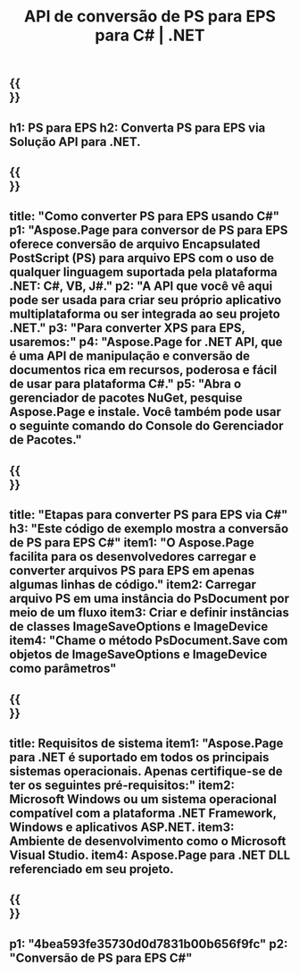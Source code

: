 ﻿---
translation: true
template: /_templates/_conversion-child-net.md
title: API de conversão de PS para EPS para C# |  .NET
url: /net/conversion/ps-to-eps/
description: Código de exemplo para conversão de PS para EPS C#. Use o código de exemplo da API para conversão de arquivos PS em lote para EPS em VB.NET, Asp.NET ou qualquer aplicativo baseado em .NET.
informat: PS
outformat: EPS
otherformats: XPS EPS
---

{{<section banner>}}
---
h1: PS para EPS
h2: Converta PS para EPS via Solução API para .NET.
---

{{<section overview>}}
---
title: "Como converter PS para EPS usando C#"
p1: "Aspose.Page para conversor de PS para EPS oferece conversão de arquivo Encapsulated PostScript (PS) para arquivo EPS com o uso de qualquer linguagem suportada pela plataforma .NET: C#, VB, J#."
p2: "A API que você vê aqui pode ser usada para criar seu próprio aplicativo multiplataforma ou ser integrada ao seu projeto .NET."
p3: "Para converter XPS para EPS, usaremos:"
p4: "Aspose.Page for .NET API, que é uma API de manipulação e conversão de documentos rica em recursos, poderosa e fácil de usar para plataforma C#."
p5: "Abra o gerenciador de pacotes NuGet, pesquise Aspose.Page e instale. Você também pode usar o seguinte comando do Console do Gerenciador de Pacotes."
---

{{<section feature1>}}
---
title: "Etapas para converter PS para EPS via C#"
h3: "Este código de exemplo mostra a conversão de PS para EPS C#"
item1: "O Aspose.Page facilita para os desenvolvedores carregar e converter arquivos PS para EPS em apenas algumas linhas de código."
item2: Carregar arquivo PS em uma instância do PsDocument por meio de um fluxo
item3: Criar e definir instâncias de classes ImageSaveOptions e ImageDevice
item4: "Chame o método PsDocument.Save com objetos de ImageSaveOptions e ImageDevice como parâmetros"
---

{{<section feature2>}}
---
title: Requisitos de sistema
item1: "Aspose.Page para .NET é suportado em todos os principais sistemas operacionais. Apenas certifique-se de ter os seguintes pré-requisitos:"
item2: Microsoft Windows ou um sistema operacional compatível com a plataforma .NET Framework, Windows e aplicativos ASP.NET.
item3: Ambiente de desenvolvimento como o Microsoft Visual Studio.
item4: Aspose.Page para .NET DLL referenciado em seu projeto.
---

{{<section gist>}}
---
p1: "4bea593fe35730d0d7831b00b656f9fc"
p2: "Conversão de PS para EPS C#"
---

